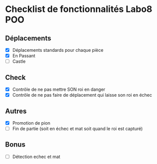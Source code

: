 # Checklist de fonctionnalités Labo8 POO

## Déplacements
- [x] Déplacements standards pour chaque pièce
- [x] En Passant
- [ ] Castle

## Check
- [x] Contrôle de ne pas mettre SON roi en danger
- [x] Contrôle de ne pas faire de déplacement qui laisse son roi en échec

## Autres
- [x] Promotion de pion
- [ ] Fin de partie (soit en échec et mat soit quand le roi est capturé)

## Bonus
- [ ] Détection echec et mat
